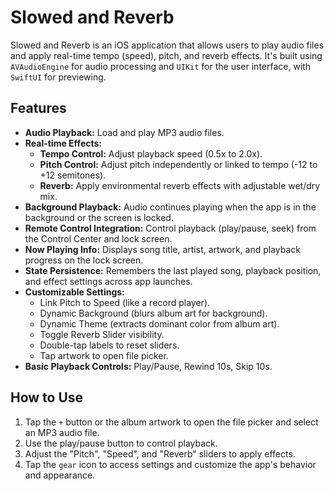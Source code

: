 # Slowed and Reverb

Slowed and Reverb is an iOS application that allows users to play audio files and apply real-time tempo (speed), pitch, and reverb effects. It's built using `AVAudioEngine` for audio processing and `UIKit` for the user interface, with `SwiftUI` for previewing.

## Features

- **Audio Playback:** Load and play MP3 audio files.
- **Real-time Effects:**
    - **Tempo Control:** Adjust playback speed (0.5x to 2.0x).
    - **Pitch Control:** Adjust pitch independently or linked to tempo (-12 to +12 semitones).
    - **Reverb:** Apply environmental reverb effects with adjustable wet/dry mix.
- **Background Playback:** Audio continues playing when the app is in the background or the screen is locked.
- **Remote Control Integration:** Control playback (play/pause, seek) from the Control Center and lock screen.
- **Now Playing Info:** Displays song title, artist, artwork, and playback progress on the lock screen.
- **State Persistence:** Remembers the last played song, playback position, and effect settings across app launches.
- **Customizable Settings:**
    - Link Pitch to Speed (like a record player).
    - Dynamic Background (blurs album art for background).
    - Dynamic Theme (extracts dominant color from album art).
    - Toggle Reverb Slider visibility.
    - Double-tap labels to reset sliders.
    - Tap artwork to open file picker.
- **Basic Playback Controls:** Play/Pause, Rewind 10s, Skip 10s.

## How to Use

1. Tap the `+` button or the album artwork to open the file picker and select an MP3 audio file.
2. Use the play/pause button to control playback.
3. Adjust the "Pitch", "Speed", and "Reverb" sliders to apply effects.
4. Tap the `gear` icon to access settings and customize the app's behavior and appearance.

